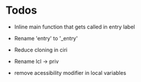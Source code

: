 # Todos

- Inline main function that gets called in entry label

- Rename 'entry' to '_entry'

- Reduce cloning in ciri

- Rename lcl -> priv

- remove acessibility modifier in local variables
